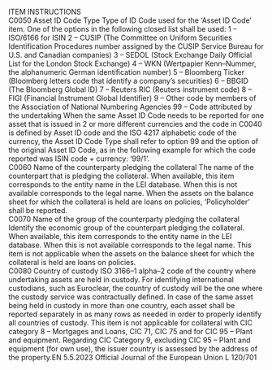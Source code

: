  
ITEM  INSTRUCTIONS  
C0050  Asset ID Code Type  Type of ID Code used for the ‘Asset ID Code’ item. One of the options in the 
following closed list shall be used: 
1 – ISO/6166 for ISIN 
2 – CUSIP (The Committee on Uniform Securities Identification Procedures 
number assigned by the CUSIP Service Bureau for U.S. and Canadian companies) 
3 – SEDOL (Stock Exchange Daily Official List for the London Stock Exchange) 
4 – WKN (Wertpapier Kenn–Nummer, the alphanumeric German identification 
number) 
5 – Bloomberg Ticker (Bloomberg letters code that identify a company’s securities) 
6 – BBGID (The Bloomberg Global ID) 
7 – Reuters RIC (Reuters instrument code) 
8 – FIGI (Financial Instrument Global Identifier) 
9 – Other code by members of the Association of National Numbering Agencies 
99 – Code attributed by the undertaking 
When the same Asset ID Code needs to be reported for one asset that is issued in 
2 or more different currencies and the code in C0040 is defined by Asset ID code 
and the ISO 4217 alphabetic code of the currency, the Asset ID Code Type shall 
refer to option 99 and the option of the original Asset ID Code, as in the 
following example for which the code reported was ISIN code + currency: ‘99/1’.  
C0060  Name of the counterparty 
pledging the collateral  The name of the counterpart that is pledging the collateral. When available, this 
item corresponds to the entity name in the LEI database. When this is not 
available corresponds to the legal name. 
When the assets on the balance sheet for which the collateral is held are loans on 
policies, ‘Policyholder’ shall be reported.  
C0070  Name of the group of the 
counterparty pledging the 
collateral  Identify the economic group of the counterpart pledging the collateral. When 
available, this item corresponds to the entity name in the LEI database. When 
this is not available corresponds to the legal name. 
This item is not applicable when the assets on the balance sheet for which the 
collateral is held are loans on policies.  
C0080  Country of custody  ISO 3166–1 alpha–2 code of the country where undertaking assets are held in 
custody. For identifying international custodians, such as Euroclear, the country of 
custody will be the one where the custody service was contractually defined. 
In case of the same asset being held in custody in more than one country, each 
asset shall be reported separately in as many rows as needed in order to properly 
identify all countries of custody. 
This item is not applicable for collateral with CIC category 8 – Mortgages and 
Loans, CIC 71, CIC 75 and for CIC 95 – Plant and equipment. 
Regarding CIC Category 9, excluding CIC 95 – Plant and equipment (for own use), 
the issuer country is assessed by the address of the property.EN  5.5.2023 Official Journal of the European Union L 120/701